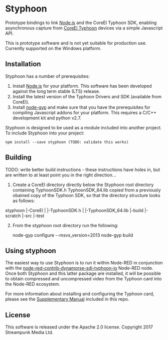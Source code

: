 # Styphoon

Prototype bindings to link [Node.js](http://nodejs.org/) and the CoreEl Typhoon SDK, enabling asynchronous capture from 
[CoreEl Typhoon](http://coreel.com/solutions/digital-video-solutions/audio-video-products/typhoon/) devices via a simple Javascript API.

This is prototype software and is not yet suitable for production use. Currently supported on the Windows platform.

## Installation

Styphoon has a number of prerequisites:

1. Install [Node.js](http://nodejs.org/) for your platform. This software has been developed against the long term stable (LTS) release.
2. Install the latest version of the Typhoon Drivers and SDK (available from CoreEl).
3. Install [node-gyp](https://github.com/nodejs/node-gyp) and make sure that you have the prerequisites for compiling Javascript addons for your platform. This requires a C/C++ development kit and python v2.7.

Styphoon is designed to be used as a module included into another project. To include Styphoon into your project:

    npm install --save styphoon (TODO: validate this works)

## Building

TODO: write better build instructions - these instructions have holes in, but are written to at least point you in the right direction...

1) Create a CoreEl directory directly below the Styphoon root directory containing TyphoonSDK.h TyphoonSDK_64.lib copied from a previously obained
   copy of the Typhoon SDK, so that the directory structure looks as follows:

styphoon
|-CoreEl
|	|-TyphoonSDK.h
|	|-TyphoonSDK_64.lib
|-build
|-scratch
|-src
|-test

2) From the styphoon root directory run the following:

	node-gyp configure --msvs_version=2013
	node-gyp build

## Using styphoon

The easiest way to use Styphoon is to run it within Node-RED in conjunction with the [node-red-contrib-dynamorse-sdi-typhoon-io](https://github.com/Streampunk/node-red-contrib-dynamorse-sdi-typhoon-io)
Node-RED node. Once both Styphoon and this latter package are installed, it will be possible to obtain compressed and uncompressed video from the Typhoon card into the
Node-RED ecosystem.

For more information about installing and configuring the Typhoon card, please see the [Supplementary Manual](https://github.com/Streampunk/styphoon/blob/master/TyphoonSupplementaryManual.docx) included
in this repo.

## License

This software is released under the Apache 2.0 license. Copyright 2017 Streampunk Media Ltd.

